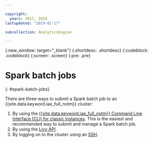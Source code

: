 ```yaml
---

copyright:
  years: 2017, 2019
lastupdated: "2019-01-17"

subcollection: AnalyticsEngine

---
```



{:new_window: target="_blank"}
{:shortdesc: .shortdesc}
{:codeblock: .codeblock}
{:screen: .screen}
{:pre: .pre}

# Spark batch jobs
{: #spark-batch-jobs}

There are three ways to submit a Spark batch job to an {{site.data.keyword.iae_full_notm}} cluster:

1. By using the [{{site.data.keyword.iae_full_notm}} Command Line Interface (CLI) for classic instances](/docs/analytics-engine-cli-plugin?topic=analytics-engine-cli-plugin-CLI_analytics_engine_classic). This is the easiest and recommended way to submit and manage a Spark batch job.
2. By using the [Livy API](/docs/AnalyticsEngine?topic=AnalyticsEngine-livy-api).
3. By logging on to the cluster using an [SSH](/docs/AnalyticsEngine?topic=AnalyticsEngine-ssh-connection).
